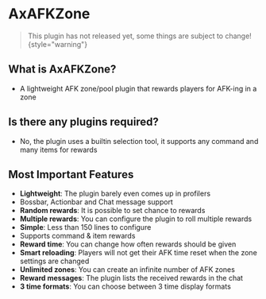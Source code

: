 # AxAFKZone

> This plugin has not released yet, some things are subject to change!
{style="warning"}

## What is AxAFKZone?
- A lightweight AFK zone/pool plugin that rewards players for AFK-ing in a zone

## Is there any plugins required?
- No, the plugin uses a builtin selection tool, it supports any command and many items for rewards

## Most Important Features
* **Lightweight**: The plugin barely even comes up in profilers
* Bossbar, Actionbar and Chat message support
* **Random rewards**: It is possible to set chance to rewards
* **Multiple rewards**: You can configure the plugin to roll multiple rewards
* **Simple**: Less than 150 lines to configure
* Supports command & item rewards
* **Reward time**: You can change how often rewards should be given
* **Smart reloading**: Players will not get their AFK time reset when the zone settings are changed
* **Unlimited zones**: You can create an infinite number of AFK zones
* **Reward messages**: The plugin lists the received rewards in the chat
* **3 time formats**: You can choose between 3 time display formats